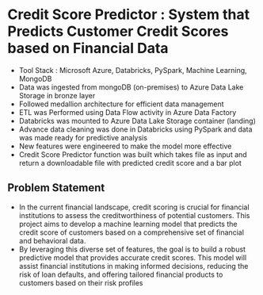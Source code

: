 # Credit Score Predictor : System that Predicts Customer Credit Scores based on Financial Data
- Tool Stack : Microsoft Azure, Databricks, PySpark, Machine Learning, MongoDB
- Data was ingested from mongoDB (on-premises) to Azure Data Lake Storage in bronze layer
- Followed medallion architecture for efficient data management
- ETL was Performed using Data Flow activity in Azure Data Factory
- Databricks was mounted to Azure Data Lake Storage container (landing)
- Advance data cleaning was done in Databricks using PySpark and data was made ready for predictive analysis
- New features were engineered to make the model more effective
- Credit Score Predictor function was built which takes file as input and return a downloadable file with predicted credit score and a bar plot
  
## Problem Statement
* In the current financial landscape, credit scoring is crucial for financial institutions to assess the creditworthiness of potential customers. This project aims to develop a machine learning model that predicts the credit score of customers based on a comprehensive set of financial and behavioral data. 
* By leveraging this diverse set of features, the goal is to build a robust predictive model that provides accurate credit scores. This model will assist financial institutions in making informed decisions, reducing the risk of loan defaults, and offering tailored financial products to customers based on their risk profiles
